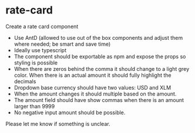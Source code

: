 # rate-card

Create a rate card component  
- Use AntD (allowed to use out of the box components and adjust them where needed; be smart and save time)  
- Ideally use typescript  
- The component should be exportable as npm and expose the props so styling is possible  
- When there are zeros behind the comma it should change to a light grey color. When there is an actual amount it should fully highlight the decimals  
- Dropdown base currency should have two values: USD and XLM  
- When the amount changes it should multiple based on the amount.  
- The amount field should have show commas when there is an amount larger than 9999  
- No negative input amount should be possible.  
  
Please let me know if something is unclear.
